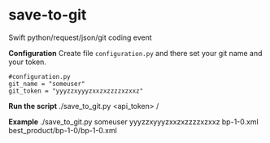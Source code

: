 # save-to-git
Swift python/request/json/git coding event

**Configuration**
Create file `configuration.py` and there set your git name and your token.

```
#configuration.py
git_name = "someuser"
git_token = "yyyzzxyyyzxxzxzzzzxzxxz"
```

**Run the script**
./save_to_git.py <owner> <api_token> <local file path> <reponame>/<file path>

**Example**
./save_to_git.py someuser yyyzzxyyyzxxzxzzzzxzxxz bp-1-0.xml best_product/bp-1-0/bp-1-0.xml
